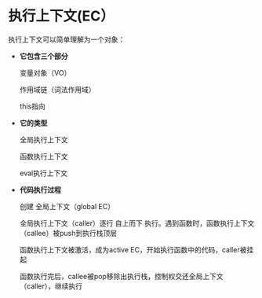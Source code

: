 # 执行上下文(EC）

执行上下文可以简单理解为一个对象：

- **它包含三个部分**

  变量对象（VO）

  作用域链（词法作用域）

  this指向

- **它的类型**

  全局执行上下文

  函数执行上下文

  eval执行上下文

- **代码执行过程**

  创建 全局上下文（global EC）

  全局执行上下文（caller）逐行 自上而下 执行。遇到函数时，函数执行上下文（callee）被push到执行栈顶层

  函数执行上下文被激活，成为active EC，开始执行函数中的代码，caller被挂起

  函数执行完后，callee被pop移除出执行栈，控制权交还全局上下文（caller），继续执行